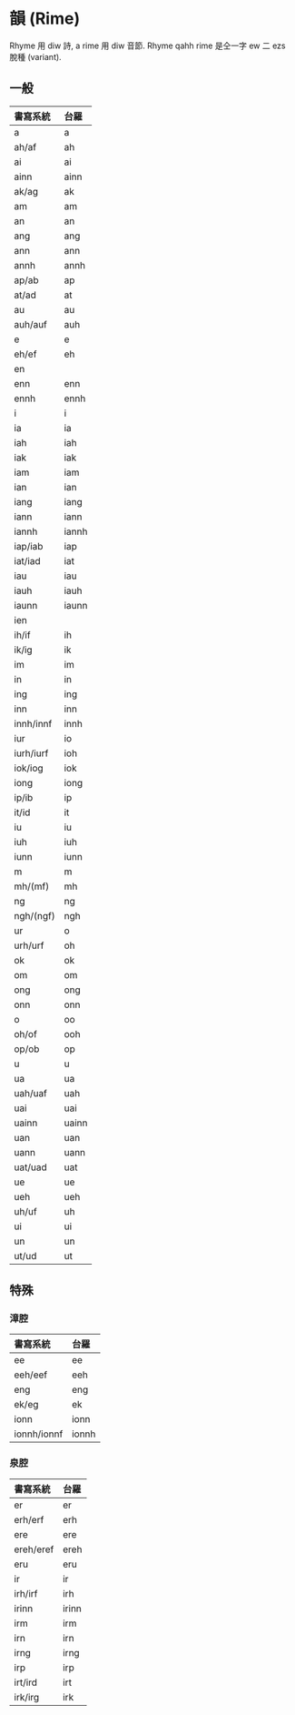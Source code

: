 # 韻 \(Rime\)

Rhyme 用 diw 詩, a rime 用 diw 音節. Rhyme qahh rime 是仝一字 ew 二 ezs 脫種 \(variant\).

## 一般

| 書寫系統 | 台羅 |
| :--- | :--- |
| a | a |
| ah/af | ah |
| ai | ai |
| ainn | ainn |
| ak/ag | ak |
| am | am |
| an | an |
| ang | ang |
| ann | ann |
| annh | annh |
| ap/ab | ap |
| at/ad | at |
| au | au |
| auh/auf | auh |
| e | e |
| eh/ef | eh |
| en | |
| enn | enn |
| ennh | ennh |
| i | i |
| ia | ia |
| iah | iah |
| iak | iak |
| iam | iam |
| ian | ian |
| iang | iang |
| iann | iann |
| iannh | iannh |
| iap/iab | iap |
| iat/iad | iat |
| iau | iau |
| iauh | iauh |
| iaunn | iaunn |
| ien | |
| ih/if | ih |
| ik/ig | ik |
| im | im |
| in | in |
| ing | ing |
| inn | inn |
| innh/innf | innh |
| iur | io |
| iurh/iurf | ioh |
| iok/iog | iok |
| iong | iong |
| ip/ib | ip |
| it/id | it |
| iu | iu |
| iuh | iuh |
| iunn | iunn |
| m | m |
| mh/\(mf\) | mh |
| ng | ng |
| ngh/\(ngf\) | ngh |
| ur | o |
| urh/urf | oh |
| ok | ok |
| om | om |
| ong | ong |
| onn | onn |
| o | oo |
| oh/of | ooh |
| op/ob | op |
| u | u |
| ua | ua |
| uah/uaf | uah |
| uai | uai |
| uainn | uainn |
| uan | uan |
| uann | uann |
| uat/uad | uat |
| ue | ue |
| ueh | ueh |
| uh/uf | uh |
| ui | ui |
| un | un |
| ut/ud | ut |

## 特殊

### 漳腔

| 書寫系統 | 台羅 |
| :--- | :--- |
| ee | ee |
| eeh/eef | eeh |
| eng | eng |
| ek/eg | ek |
| ionn | ionn |
| ionnh/ionnf | ionnh |

### 泉腔

| 書寫系統 | 台羅 |
| :--- | :--- |
| er | er |
| erh/erf | erh |
| ere | ere |
| ereh/eref | ereh |
| eru | eru |
| ir | ir |
| irh/irf | irh |
| irinn | irinn |
| irm | irm |
| irn | irn |
| irng | irng |
| irp | irp |
| irt/ird | irt |
| irk/irg | irk |
